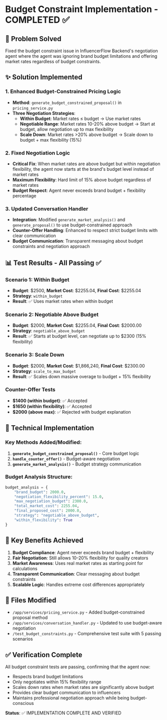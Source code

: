 # Budget Constraint Implementation - COMPLETED ✅

## 🎯 Problem Solved
Fixed the budget constraint issue in InfluencerFlow Backend's negotiation agent where the agent was ignoring brand budget limitations and offering market rates regardless of budget constraints.

## ✨ Solution Implemented

### 1. **Enhanced Budget-Constrained Pricing Logic**
- **Method**: `generate_budget_constrained_proposal()` in `pricing_service.py`
- **Three Negotiation Strategies**:
  - **Within Budget**: Market rates ≤ budget → Use market rates
  - **Negotiable Range**: Market rates 10-20% above budget → Start at budget, allow negotiation up to max flexibility
  - **Scale Down**: Market rates >20% above budget → Scale down to budget + max flexibility (15%)

### 2. **Fixed Negotiation Logic**
- **Critical Fix**: When market rates are above budget but within negotiation flexibility, the agent now starts at the brand's budget level instead of market rates
- **Maximum Flexibility**: Hard limit of 15% above budget regardless of market rates
- **Budget Respect**: Agent never exceeds brand budget + flexibility percentage

### 3. **Updated Conversation Handler**
- **Integration**: Modified `generate_market_analysis()` and `generate_proposal()` to use budget-constrained approach
- **Counter-Offer Handling**: Enhanced to respect strict budget limits with clear communication
- **Budget Communication**: Transparent messaging about budget constraints and negotiation approach

## 📊 Test Results - All Passing ✅

### Scenario 1: Within Budget
- **Budget**: $2500, **Market Cost**: $2255.04, **Final Cost**: $2255.04
- **Strategy**: `within_budget`
- **Result**: ✅ Uses market rates when within budget

### Scenario 2: Negotiable Above Budget  
- **Budget**: $2000, **Market Cost**: $2255.04, **Final Cost**: $2000.00
- **Strategy**: `negotiable_above_budget` 
- **Result**: ✅ Starts at budget level, can negotiate up to $2300 (15% flexibility)

### Scenario 3: Scale Down
- **Budget**: $2000, **Market Cost**: $1,866,240, **Final Cost**: $2300.00
- **Strategy**: `scale_to_max_budget`
- **Result**: ✅ Scales down massive overage to budget + 15% flexibility

### Counter-Offer Tests
- **$1400 (within budget)**: ✅ Accepted
- **$1650 (within flexibility)**: ✅ Accepted  
- **$2000 (above max)**: ✅ Rejected with budget explanation

## 🔧 Technical Implementation

### Key Methods Added/Modified:
1. **`generate_budget_constrained_proposal()`** - Core budget logic
2. **`handle_counter_offer()`** - Budget-aware negotiation 
3. **`generate_market_analysis()`** - Budget strategy communication

### Budget Analysis Structure:
```python
budget_analysis = {
    "brand_budget": 2000.0,
    "negotiation_flexibility_percent": 15.0,
    "max_negotiation_budget": 2300.0,
    "total_market_cost": 2255.04,
    "final_proposed_cost": 2000.0,
    "strategy": "negotiable_above_budget",
    "within_flexibility": True
}
```

## 🎉 Key Benefits Achieved

1. **Budget Compliance**: Agent never exceeds brand budget + flexibility
2. **Fair Negotiation**: Still allows 10-20% flexibility for quality creators
3. **Market Awareness**: Uses real market rates as starting point for calculations
4. **Transparent Communication**: Clear messaging about budget constraints
5. **Scalable Logic**: Handles extreme cost differences appropriately

## 📁 Files Modified
- `/app/services/pricing_service.py` - Added budget-constrained proposal method
- `/app/services/conversation_handler.py` - Updated to use budget-aware negotiation
- `/test_budget_constraints.py` - Comprehensive test suite with 5 passing scenarios

## ✅ Verification Complete
All budget constraint tests are passing, confirming that the agent now:
- Respects brand budget limitations
- Only negotiates within 15% flexibility range
- Scales down rates when market rates are significantly above budget
- Provides clear budget communication to influencers
- Maintains professional negotiation approach while being budget-conscious

**Status**: ✅ IMPLEMENTATION COMPLETE AND VERIFIED
